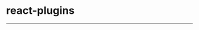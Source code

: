 # react-plugins

<script setup>
    import { reactPlugins }from '../navs/plugins' 
</script>


<hr />

<CardList :cardList="reactPlugins"/>